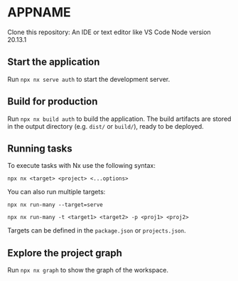 # APPNAME
Clone this repository:
An IDE or text editor like VS Code
Node version 20.13.1

## Start the application

Run `npx nx serve auth` to start the development server.

## Build for production

Run `npx nx build auth` to build the application. The build artifacts are stored in the output directory (e.g. `dist/` or `build/`), ready to be deployed.

## Running tasks

To execute tasks with Nx use the following syntax:

```
npx nx <target> <project> <...options>
```

You can also run multiple targets:

```
npx nx run-many --target=serve
```


```
npx nx run-many -t <target1> <target2> -p <proj1> <proj2>
```

Targets can be defined in the `package.json` or `projects.json`.

## Explore the project graph

Run `npx nx graph` to show the graph of the workspace.

